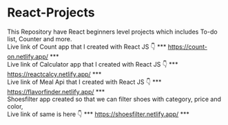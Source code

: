 # React-Projects
This Repository have React beginners level projects which includes To-do list, Counter and more.
<br>
Live link of Count app that I created with React JS 👇
*** https://count-on.netlify.app/ ***
<br>
Live link of Calculator app that I created with React JS 👇
*** https://reactcalcy.netlify.app/ ***
<br>
Live link of Meal Api that I created with React JS 👇
*** https://flavorfinder.netlify.app/ ***
<br>
Shoesfilter app created so that we can filter shoes with category, price and color, <br> Live link of same is here  👇
*** https://shoesfilter.netlify.app/ ***
